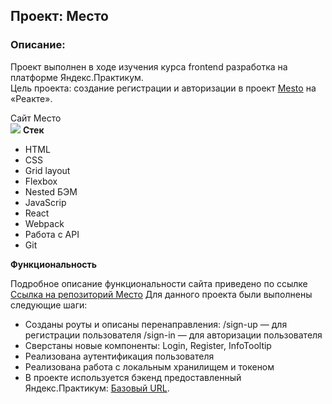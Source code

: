 ## Проект: Место

### Описание:
Проект выполнен в ходе изучения курса frontend разработка на платформе Яндекс.Практикум.</br>
Цель проекта: создание регистрации и авторизации в проект [Mesto](https://github.com/Evgeniia2405/mesto-react) на «Реакте».

Сайт Место</br>
![](/src/images/ImgPage.png)
**Стек**
- HTML
- CSS
- Grid layout
- Flexbox
- Nested БЭМ
- JavaScrip
- React
- Webpack
- Работа с API
- Git

**Функциональность**

Подробное описание функциональности сайта приведено по ссылке [Ссылка на репозиторий Место](https://github.com/Evgeniia2405/mesto)
Для данного проекта были выполнены следующие шаги:
- Созданы роуты и описаны перенаправления:
  /sign-up — для регистрации пользователя
  /sign-in — для авторизации пользователя
- Сверстаны новые компоненты: Login, Register, InfoTooltip
- Реализована аутентификация пользователя
- Реализована работа с локальным хранилищем и токеном
- В проекте используется бэкенд предоставленный Яндекс.Практикум: [Базовый URL](https://auth.nomoreparties.co).
